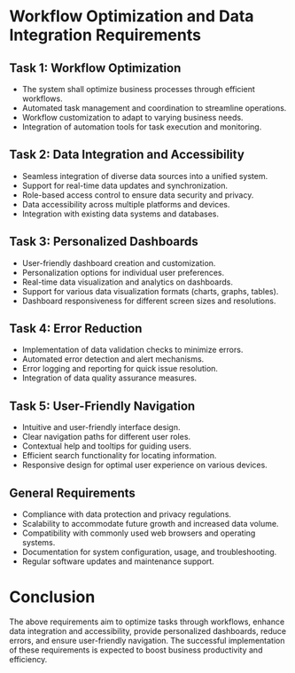 # Workflow Optimization and Data Integration Requirements

## Task 1: Workflow Optimization
- The system shall optimize business processes through efficient workflows.
- Automated task management and coordination to streamline operations.
- Workflow customization to adapt to varying business needs.
- Integration of automation tools for task execution and monitoring.

## Task 2: Data Integration and Accessibility
- Seamless integration of diverse data sources into a unified system.
- Support for real-time data updates and synchronization.
- Role-based access control to ensure data security and privacy.
- Data accessibility across multiple platforms and devices.
- Integration with existing data systems and databases.

## Task 3: Personalized Dashboards
- User-friendly dashboard creation and customization.
- Personalization options for individual user preferences.
- Real-time data visualization and analytics on dashboards.
- Support for various data visualization formats (charts, graphs, tables).
- Dashboard responsiveness for different screen sizes and resolutions.

## Task 4: Error Reduction
- Implementation of data validation checks to minimize errors.
- Automated error detection and alert mechanisms.
- Error logging and reporting for quick issue resolution.
- Integration of data quality assurance measures.

## Task 5: User-Friendly Navigation
- Intuitive and user-friendly interface design.
- Clear navigation paths for different user roles.
- Contextual help and tooltips for guiding users.
- Efficient search functionality for locating information.
- Responsive design for optimal user experience on various devices.

## General Requirements
- Compliance with data protection and privacy regulations.
- Scalability to accommodate future growth and increased data volume.
- Compatibility with commonly used web browsers and operating systems.
- Documentation for system configuration, usage, and troubleshooting.
- Regular software updates and maintenance support.

# Conclusion
The above requirements aim to optimize tasks through workflows, enhance data integration and accessibility, provide personalized dashboards, reduce errors, and ensure user-friendly navigation. The successful implementation of these requirements is expected to boost business productivity and efficiency.

